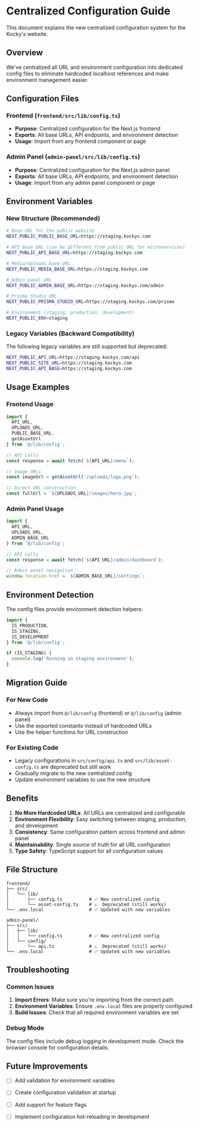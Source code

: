 # Centralized Configuration Guide

This document explains the new centralized configuration system for the Kocky's website.

## Overview

We've centralized all URL and environment configuration into dedicated config files to eliminate hardcoded localhost references and make environment management easier.

## Configuration Files

### Frontend (`frontend/src/lib/config.ts`)
- **Purpose**: Centralized configuration for the Next.js frontend
- **Exports**: All base URLs, API endpoints, and environment detection
- **Usage**: Import from any frontend component or page

### Admin Panel (`admin-panel/src/lib/config.ts`)
- **Purpose**: Centralized configuration for the Next.js admin panel
- **Exports**: All base URLs, API endpoints, and environment detection
- **Usage**: Import from any admin panel component or page

## Environment Variables

### New Structure (Recommended)

```bash
# Base URL for the public website
NEXT_PUBLIC_PUBLIC_BASE_URL=https://staging.kockys.com

# API Base URL (can be different from public URL for microservices)
NEXT_PUBLIC_API_BASE_URL=https://staging.kockys.com

# Media/Uploads base URL
NEXT_PUBLIC_MEDIA_BASE_URL=https://staging.kockys.com

# Admin panel URL
NEXT_PUBLIC_ADMIN_BASE_URL=https://staging.kockys.com/admin

# Prisma Studio URL
NEXT_PUBLIC_PRISMA_STUDIO_URL=https://staging.kockys.com/prisma

# Environment (staging, production, development)
NEXT_PUBLIC_ENV=staging
```

### Legacy Variables (Backward Compatibility)

The following legacy variables are still supported but deprecated:

```bash
NEXT_PUBLIC_API_URL=https://staging.kockys.com/api
NEXT_PUBLIC_SITE_URL=https://staging.kockys.com
NEXT_PUBLIC_API_BASE=https://staging.kockys.com
```

## Usage Examples

### Frontend Usage

```typescript
import { 
  API_URL, 
  UPLOADS_URL, 
  PUBLIC_BASE_URL,
  getAssetUrl 
} from '@/lib/config';

// API calls
const response = await fetch(`${API_URL}/menu`);

// Image URLs
const imageUrl = getAssetUrl('/uploads/logo.png');

// Direct URL construction
const fullUrl = `${UPLOADS_URL}/images/hero.jpg`;
```

### Admin Panel Usage

```typescript
import { 
  API_URL, 
  UPLOADS_URL, 
  ADMIN_BASE_URL 
} from '@/lib/config';

// API calls
const response = await fetch(`${API_URL}/admin/dashboard`);

// Admin panel navigation
window.location.href = `${ADMIN_BASE_URL}/settings`;
```

## Environment Detection

The config files provide environment detection helpers:

```typescript
import { 
  IS_PRODUCTION, 
  IS_STAGING, 
  IS_DEVELOPMENT 
} from '@/lib/config';

if (IS_STAGING) {
  console.log('Running in staging environment');
}
```

## Migration Guide

### For New Code
- Always import from `@/lib/config` (frontend) or `@/lib/config` (admin panel)
- Use the exported constants instead of hardcoded URLs
- Use the helper functions for URL construction

### For Existing Code
- Legacy configurations in `src/config/api.ts` and `src/lib/asset-config.ts` are deprecated but still work
- Gradually migrate to the new centralized config
- Update environment variables to use the new structure

## Benefits

1. **No More Hardcoded URLs**: All URLs are centralized and configurable
2. **Environment Flexibility**: Easy switching between staging, production, and development
3. **Consistency**: Same configuration pattern across frontend and admin panel
4. **Maintainability**: Single source of truth for all URL configuration
5. **Type Safety**: TypeScript support for all configuration values

## File Structure

```
frontend/
├── src/
│   └── lib/
│       ├── config.ts          # ✅ New centralized config
│       └── asset-config.ts    # ⚠️  Deprecated (still works)
└── .env.local                 # ✅ Updated with new variables

admin-panel/
├── src/
│   ├── lib/
│   │   └── config.ts          # ✅ New centralized config
│   └── config/
│       └── api.ts             # ⚠️  Deprecated (still works)
└── .env.local                 # ✅ Updated with new variables
```

## Troubleshooting

### Common Issues

1. **Import Errors**: Make sure you're importing from the correct path
2. **Environment Variables**: Ensure `.env.local` files are properly configured
3. **Build Issues**: Check that all required environment variables are set

### Debug Mode

The config files include debug logging in development mode. Check the browser console for configuration details.

## Future Improvements

- [ ] Add validation for environment variables
- [ ] Create configuration validation at startup
- [ ] Add support for feature flags
- [ ] Implement configuration hot-reloading in development






